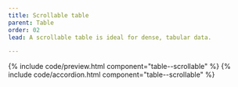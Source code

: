 ```yaml
---
title: Scrollable table
parent: Table
order: 02
lead: A scrollable table is ideal for dense, tabular data.

---
```

<section class="site-component-section">
  {% include code/preview.html component="table--scrollable" %}
  {% include code/accordion.html component="table--scrollable" %}
</section>